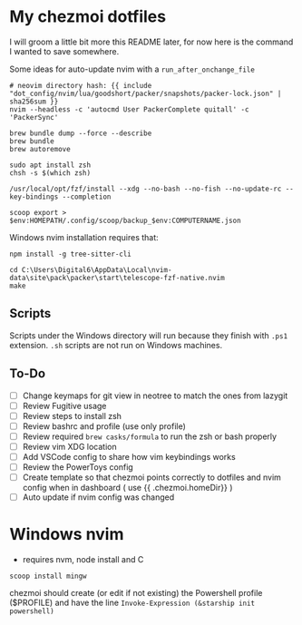 # My chezmoi dotfiles

I will groom a little bit more this README later, for now here is the command I wanted to save somewhere.

Some ideas for auto-update nvim with a `run_after_onchange_file`
```
# neovim directory hash: {{ include "dot_config/nvim/lua/goodshort/packer/snapshots/packer-lock.json" | sha256sum }}
nvim --headless -c 'autocmd User PackerComplete quitall' -c 'PackerSync'
```

```
brew bundle dump --force --describe
brew bundle
brew autoremove
```

```
sudo apt install zsh
chsh -s $(which zsh)
```

```
/usr/local/opt/fzf/install --xdg --no-bash --no-fish --no-update-rc --key-bindings --completion
```

```
scoop export > $env:HOMEPATH/.config/scoop/backup_$env:COMPUTERNAME.json
```

Windows nvim installation requires that:
```
npm install -g tree-sitter-cli
```

```
cd C:\Users\Digital6\AppData\Local\nvim-data\site\pack\packer\start\telescope-fzf-native.nvim
make
```

## Scripts

Scripts under the Windows directory will run because they finish with `.ps1` extension. `.sh` scripts are not run on Windows machines.

## To-Do

- [ ] Change keymaps for git view in neotree to match the ones from lazygit
- [ ] Review Fugitive usage
- [ ] Review steps to install zsh
- [ ] Review bashrc and profile (use only profile)
- [ ] Review required `brew casks/formula` to run the zsh or bash properly
- [ ] Review vim XDG location
- [ ] Add VSCode config to share how vim keybindings works
- [ ] Review the PowerToys config
- [ ] Create template so that chezmoi points correctly to dotfiles and nvim config when in dashboard ( use {{ .chezmoi.homeDir}} )
- [ ] Auto update if nvim config was changed

# Windows nvim

- requires nvm, node install and C

```
scoop install mingw
```

chezmoi should create (or edit if not existing) the Powershell profile ($PROFILE) and have the line `Invoke-Expression (&starship init powershell)`
